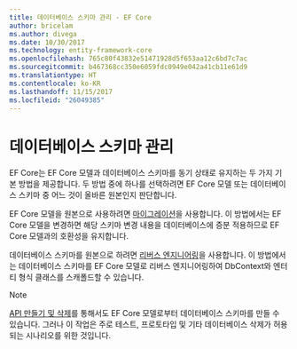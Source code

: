 ```yaml
---
title: 데이터베이스 스키마 관리 - EF Core
author: bricelam
ms.author: divega
ms.date: 10/30/2017
ms.technology: entity-framework-core
ms.openlocfilehash: 765c80f43832e51471928d5f653aa12c6bd7c7ac
ms.sourcegitcommit: b467368cc350e6059fdc0949e042a41cb11e61d9
ms.translationtype: HT
ms.contentlocale: ko-KR
ms.lasthandoff: 11/15/2017
ms.locfileid: "26049385"
---
```

# <a name="managing-database-schemas"></a>데이터베이스 스키마 관리
EF Core는 EF Core 모델과 데이터베이스 스키마를 동기 상태로 유지하는 두 가지 기본 방법을 제공합니다. 두 방법 중에 하나를 선택하려면 EF Core 모델 또는 데이터베이스 스키마 중 어느 것이 올바른 원본인지 판단합니다.

EF Core 모델을 원본으로 사용하려면 [마이그레이션][1]을 사용합니다. 이 방법에서는 EF Core 모델을 변경하면 해당 스키마 변경 내용을 데이터베이스에 증분 적용하므로 EF Core 모델과의 호환성을 유지합니다. 

데이터베이스 스키마를 원본으로 하려면 [리버스 엔지니어링][2]을 사용합니다. 이 방법에서는 데이터베이스 스키마를 EF Core 모델로 리버스 엔지니어링하여 DbContext와 엔터티 형식 클래스를 스캐폴드할 수 있습니다.

> [!NOTE]
> [API 만들기 및 삭제][3]를 통해서도 EF Core 모델로부터 데이터베이스 스키마를 만들 수 있습니다. 그러나 이 작업은 주로 테스트, 프로토타입 및 기타 데이터베이스 삭제가 허용되는 시나리오를 위한 것입니다.


  [1]: migrations/index.md
  [2]: scaffolding.md
  [3]: ensure-created.md
